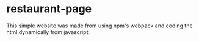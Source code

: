 # restaurant-page

This simple website was made from using npm's webpack and coding the html dynamically from javascript.